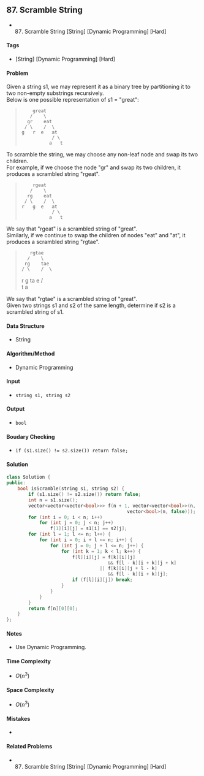 ## 87. Scramble String
- 87. Scramble String [String] [Dynamic Programming] [Hard]

#### Tags
- [String] [Dynamic Programming] [Hard]

#### Problem
Given a string s1, we may represent it as a binary tree by partitioning it to two non-empty substrings recursively.  
Below is one possible representation of s1 = "great":
>         great
>        /    \
>       gr    eat
>      / \    /  \
>     g   r  e   at
>                / \
>               a   t

To scramble the string, we may choose any non-leaf node and swap its two children.  
For example, if we choose the node "gr" and swap its two children, it produces a scrambled string "rgeat".
>         rgeat
>        /    \
>       rg    eat
>      / \    /  \
>     r   g  e   at
>                / \
>               a   t

We say that "rgeat" is a scrambled string of "great".  
Similarly, if we continue to swap the children of nodes "eat" and "at", it produces a scrambled string "rgtae".
>        rgtae
>       /    \
>      rg    tae
>     / \    /  \
>    r   g  ta  e
>           / \
>          t   a

We say that "rgtae" is a scrambled string of "great".  
Given two strings s1 and s2 of the same length, determine if s2 is a scrambled string of s1.

#### Data Structure
- String

#### Algorithm/Method
- Dynamic Programming

#### Input
- `string s1, string s2`

#### Output
- `bool`

#### Boudary Checking
- `if (s1.size() != s2.size()) return false;`

#### Solution
``` C++
class Solution {
public:
    bool isScramble(string s1, string s2) {
        if (s1.size() != s2.size()) return false;
        int n = s1.size();
        vector<vector<vector<bool>>> f(n + 1, vector<vector<bool>>(n,
                                            vector<bool>(n, false)));
        for (int i = 0; i < n; i++)
            for (int j = 0; j < n; j++)
                f[1][i][j] = s1[i] == s2[j];
        for (int l = 1; l <= n; l++) {
            for (int i = 0; i + l <= n; i++) {
                for (int j = 0; j + l <= n; j++) {
                    for (int k = 1; k < l; k++) {
                        f[l][i][j] = f[k][i][j]
                                     && f[l - k][i + k][j + k]
                                  || f[k][i][j + l - k]
                                     && f[l - k][i + k][j];
                        if (f[l][i][j]) break;
                    }
                }
            }
        }
        return f[n][0][0];
    }
};
```

#### Notes
- Use Dynamic Programming.

#### Time Complexity
- $O(n^3)$

#### Space Complexity
- $O(n^3)$

#### Mistakes
- 

#### Related Problems
- 87. Scramble String [String] [Dynamic Programming] [Hard]
